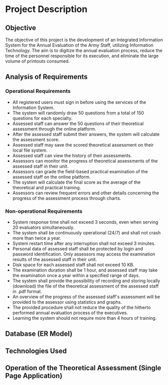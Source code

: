 # Project Description

## Objective
The objective of this project is the development of an Integrated Information System for the Annual Evaluation of the Army Staff, utilizing Information Technology. The aim is to digitize the annual evaluation process, reduce the time of the personnel responsible for its execution, and eliminate the large volume of printouts consumed.

## Analysis of Requirements

### Operational Requirements
- All registered users must sign in before using the services of the Information System.
- The system will randomly draw 50 questions from a total of 150 questions for each specialty.
- Assessed staff can answer the 50 questions of their theoretical assessment through the online platform.
- After the assessed staff submit their answers, the system will calculate the assessment score.
- Assessed staff may save the scored theoretical assessment on their local file system.
- Assessed staff can view the history of their assessments.
- Assessors can monitor the progress of theoretical assessments of the assessed staff in their unit.
- Assessors can grade the field-based practical examination of the assessed staff on the online platform.
- The system will calculate the final score as the average of the theoretical and practical training.
- Assessors can review frequent errors and other details concerning the progress of the assessment process through charts.

### Non-operational Requirements
- System response time shall not exceed 3 seconds, even when serving 20 evaluators simultaneously.
- The system shall be continuously operational (24/7) and shall not crash more than twice a year.
- System restart time after any interruption shall not exceed 3 minutes.
- Personal data of assessed staff shall be protected by login and password identification. Only assessors may access the examination results of the assessed staff in their unit.
- Disk space for each assessed staff shall not exceed 10 KB.
- The examination duration shall be 1 hour, and assessed staff may take the examination once a year within a specified range of days.
- The system shall provide the possibility of recording and storing locally (download) the file of the theoretical assessment of the assessed staff in .pdf format.
- An overview of the progress of the assessed staff's assessment will be provided to the assessor using statistics and graphs.
- The provided procedure shall not reduce the quality of the hitherto performed annual evaluation process of the executives.
- Learning the system should not require more than 4 hours of training.

## Database (ER Model)

## Technologies Used

## Operation of the Theoretical Assessment (Single Page Application)

